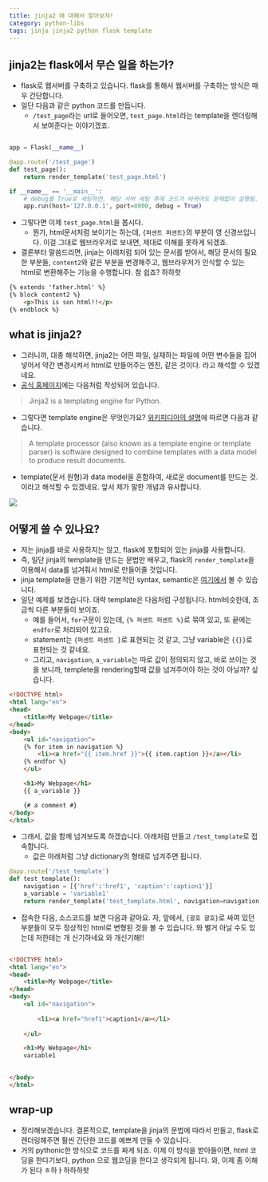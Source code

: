 ```yaml
---
title: jinja2 에 대해서 알아보쟈!
category: python-libs
tags: jinja jinja2 python flask template 
---
```


## jinja2는 flask에서 무슨 일을 하는가? 

- flask로 웹서버를 구축하고 있습니다. flask를 통해서 웹서버를 구축하는 방식은 매우 간단합니다. 
- 일단 다음과 같은 python 코드를 만듭니다. 
    - `/test_page`라는 url로 들어오면, `test_page.html`라는 template을 렌더링해서 보여준다는 이야기겠죠. 

```python

app = Flask(__name__)

@app.route('/test_page')
def test_page():
    return render_template('test_page.html')

if __name__ == '__main__':
    # debug를 True로 세팅하면, 해당 서버 세팅 후에 코드가 바뀌어도 문제없이 실행됨. 
    app.run(host='127.0.0.1', port=8000, debug = True)
```

- 그렇다면 이제 `test_page.html`을 봅시다. 
    - 뭔가, html문서처럼 보이기는 하는데, `{퍼센트 퍼센트}`의 부분이 영 신경쓰입니다. 이걸 그대로 웹브라우저로 보내면, 제대로 이해를 못하게 되겠죠. 
- 결론부터 말씀드리면, jinja는 아래처럼 되어 있는 문서를 받아서, 해당 문서의 필요한 부분들, `content2`와 같은 부분을 변경해주고, 웹브라우저가 인식할 수 있는 html로 변환해주는 기능을 수행합니다. 참 쉽죠? 하하핫

```html
{% extends 'father.html' %}
{% block content2 %}
    <p>This is son html!!</p>
{% endblock %}
```

## what is jinja2?

- 그러니까, 대충 해석하면, jinja2는 어떤 파일, 실재하는 파일에 어떤 변수들을 집어넣어서 약간 변경시켜서 html로 만들어주는 엔진, 같은 것이다. 라고 해석할 수 있겠네요. 
- [공식 홈페이지](http://jinja.pocoo.org/docs/2.10/)에는 다음처럼 작성되어 있습니다. 

> Jinja2 is a templating engine for Python.

- 그렇다면 template engine은 무엇인가요? [위키피디아의 설명](https://en.wikipedia.org/wiki/Template_processor)에 따르면 다음과 같습니다. 

> A template processor (also known as a template engine or template parser) is software designed to combine templates with a data model to produce result documents.

- template(문서 원형)과 data model을 혼합하여, 새로운 document를 만드는 것. 이라고 해석할 수 있겠네요. 앞서 제가 말한 개념과 유사합니다. 

![](https://upload.wikimedia.org/wikipedia/commons/thumb/c/c7/TempEngGen015.svg/330px-TempEngGen015.svg.png)

## 어떻게 쓸 수 있나요? 

- 저는 jinja를 바로 사용하지는 않고, flask에 포함되어 있는 jinja를 사용합니다. 
- 즉, 일단 jinja의 template을 만드는 문법만 배우고, flask의 `render_template`을 이용해서 data를 넘겨줘서 html로 만들어줄 것입니다. 
- jinja template을 만들기 위한 기본적인 syntax, semantic은 [여기에서](http://jinja.pocoo.org/docs/2.10/templates/) 볼 수 있습니다. 
- 일단 예제를 보겠습니다. 대략 template은 다음처럼 구성됩니다. html비슷한데, 조금씩 다른 부분들이 보이죠. 
    - 예를 들어서, `for`구문이 있는데, `{% 퍼센트 퍼센트 %}`로 묶여 있고, 또 끝에는 `endfor`로 처리되어 있고요. 
    - statement는 `{퍼센트 퍼센트 }`로 표현되는 것 같고, 그냥 variable은 `{{}}`로 표현되는 것 같네요. 
    - 그리고, `navigation`, `a_variable`는 따로 값이 정의되지 않고, 바로 쓰이는 것을 보니까, templete을 rendering할때 값을 넘겨주어야 하는 것이 아닐까? 싶습니다. 

```html
<!DOCTYPE html>
<html lang="en">
<head>
    <title>My Webpage</title>
</head>
<body>
    <ul id="navigation">
    {% for item in navigation %}
        <li><a href="{{ item.href }}">{{ item.caption }}</a></li>
    {% endfor %}
    </ul>

    <h1>My Webpage</h1>
    {{ a_variable }}

    {# a comment #}
</body>
</html>
```

- 그래서, 값을 함께 넘겨보도록 하겠습니다. 아래처럼 만들고 `/test_template`로 접속합니다. 
    - 값은 아래처럼 그냥 dictionary의 형태로 넘겨주면 됩니다. 

```python
@app.route('/test_template')
def test_template():
    navigation = [{'href':'href1', 'caption':'caption1'}]
    a_variable = 'variable1'
    return render_template('test_template.html', navigation=navigation, a_variable=a_variable)
```

- 접속한 다음, 소스코드를 보면 다음과 같아요. 자, 앞에서, `{괄호 괄호}`로 싸여 있던 부분들이 모두 정상적인 html로 변형된 것을 볼 수 있습니다. 와 별거 아닐 수도 있는데 저한테는 개 신기하네요 와 개신기해!!

```html

<!DOCTYPE html>
<html lang="en">
<head>
    <title>My Webpage</title>
</head>
<body>
    <ul id="navigation">
    
        <li><a href="href1">caption1</a></li>
    
    </ul>

    <h1>My Webpage</h1>
    variable1

    
</body>
</html>
```


## wrap-up

- 정리해보겠습니다. 결론적으로, template을 jinja의 문법에 따라서 만들고, flask로 렌더링해주면 훨씬 간단한 코드를 예쁘게 만들 수 있습니다. 
- 거의 pythonic한 방식으로 코드를 짜게 되죠. 이제 이 방식을 받아들이면, html 코딩을 한다기보다, python 으로 웹코딩을 한다고 생각되게 됩니다. 와, 이제 좀 이해가 된다 ㅎ하ㅏ하하하핫
